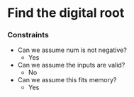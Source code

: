 # Find the digital root
### Constraints
* Can we assume num is not negative?
    * Yes
* Can we assume the inputs are valid?
    * No
* Can we assume this fits memory?
    * Yes